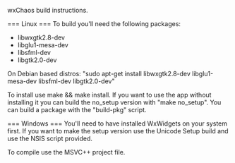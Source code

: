 wxChaos build instructions.

===  Linux  ===
To build you'll need the following packages:

- libwxgtk2.8-dev
- libglu1-mesa-dev
- libsfml-dev
- libgtk2.0-dev

On Debian based distros: "sudo apt-get install libwxgtk2.8-dev libglu1-mesa-dev libsfml-dev libgtk2.0-dev"

To install use make && make install.
If you want to use the app without installing it you can build the no_setup version with "make no_setup".
You can build a package with the "build-pkg" script.


===  Windows ===
You'll need to have installed WxWidgets on your system first.
If you want to make the setup version use the Unicode Setup build and use the NSIS script provided.

To compile use the MSVC++ project file.
